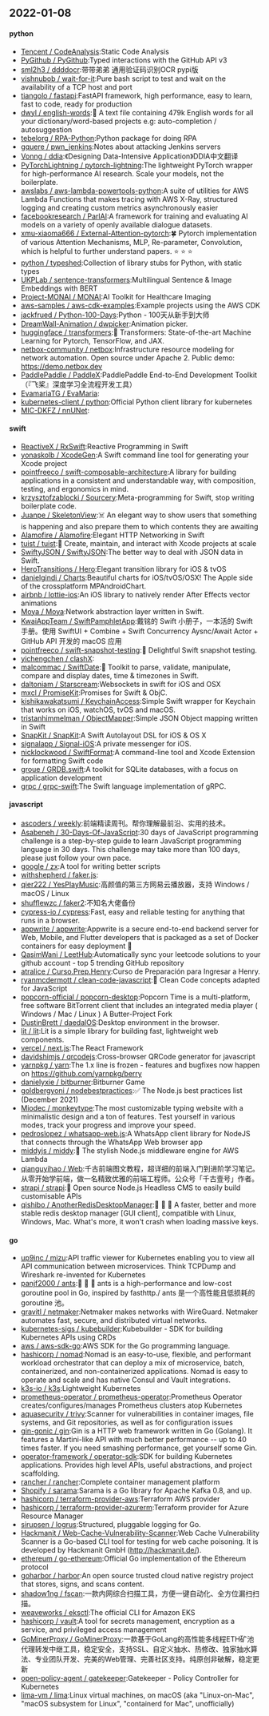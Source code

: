 ## 2022-01-08

#### python
* [Tencent / CodeAnalysis](https://github.com/Tencent/CodeAnalysis):Static Code Analysis
* [PyGithub / PyGithub](https://github.com/PyGithub/PyGithub):Typed interactions with the GitHub API v3
* [sml2h3 / ddddocr](https://github.com/sml2h3/ddddocr):带带弟弟 通用验证码识别OCR pypi版
* [vishnubob / wait-for-it](https://github.com/vishnubob/wait-for-it):Pure bash script to test and wait on the availability of a TCP host and port
* [tiangolo / fastapi](https://github.com/tiangolo/fastapi):FastAPI framework, high performance, easy to learn, fast to code, ready for production
* [dwyl / english-words](https://github.com/dwyl/english-words):📝
A text file containing 479k English words for all your dictionary/word-based projects e.g: auto-completion / autosuggestion
* [tebelorg / RPA-Python](https://github.com/tebelorg/RPA-Python):Python package for doing RPA
* [gquere / pwn_jenkins](https://github.com/gquere/pwn_jenkins):Notes about attacking Jenkins servers
* [Vonng / ddia](https://github.com/Vonng/ddia):《Designing Data-Intensive Application》DDIA中文翻译
* [PyTorchLightning / pytorch-lightning](https://github.com/PyTorchLightning/pytorch-lightning):The lightweight PyTorch wrapper for high-performance AI research. Scale your models, not the boilerplate.
* [awslabs / aws-lambda-powertools-python](https://github.com/awslabs/aws-lambda-powertools-python):A suite of utilities for AWS Lambda Functions that makes tracing with AWS X-Ray, structured logging and creating custom metrics asynchronously easier
* [facebookresearch / ParlAI](https://github.com/facebookresearch/ParlAI):A framework for training and evaluating AI models on a variety of openly available dialogue datasets.
* [xmu-xiaoma666 / External-Attention-pytorch](https://github.com/xmu-xiaoma666/External-Attention-pytorch):🍀
Pytorch implementation of various Attention Mechanisms, MLP, Re-parameter, Convolution, which is helpful to further understand papers.
⭐
⭐
⭐
* [python / typeshed](https://github.com/python/typeshed):Collection of library stubs for Python, with static types
* [UKPLab / sentence-transformers](https://github.com/UKPLab/sentence-transformers):Multilingual Sentence & Image Embeddings with BERT
* [Project-MONAI / MONAI](https://github.com/Project-MONAI/MONAI):AI Toolkit for Healthcare Imaging
* [aws-samples / aws-cdk-examples](https://github.com/aws-samples/aws-cdk-examples):Example projects using the AWS CDK
* [jackfrued / Python-100-Days](https://github.com/jackfrued/Python-100-Days):Python - 100天从新手到大师
* [DreamWall-Animation / dwpicker](https://github.com/DreamWall-Animation/dwpicker):Animation picker.
* [huggingface / transformers](https://github.com/huggingface/transformers):🤗
Transformers: State-of-the-art Machine Learning for Pytorch, TensorFlow, and JAX.
* [netbox-community / netbox](https://github.com/netbox-community/netbox):Infrastructure resource modeling for network automation. Open source under Apache 2. Public demo: https://demo.netbox.dev
* [PaddlePaddle / PaddleX](https://github.com/PaddlePaddle/PaddleX):PaddlePaddle End-to-End Development Toolkit（『飞桨』深度学习全流程开发工具）
* [EvamariaTG / EvaMaria](https://github.com/EvamariaTG/EvaMaria):
* [kubernetes-client / python](https://github.com/kubernetes-client/python):Official Python client library for kubernetes
* [MIC-DKFZ / nnUNet](https://github.com/MIC-DKFZ/nnUNet):

#### swift
* [ReactiveX / RxSwift](https://github.com/ReactiveX/RxSwift):Reactive Programming in Swift
* [yonaskolb / XcodeGen](https://github.com/yonaskolb/XcodeGen):A Swift command line tool for generating your Xcode project
* [pointfreeco / swift-composable-architecture](https://github.com/pointfreeco/swift-composable-architecture):A library for building applications in a consistent and understandable way, with composition, testing, and ergonomics in mind.
* [krzysztofzablocki / Sourcery](https://github.com/krzysztofzablocki/Sourcery):Meta-programming for Swift, stop writing boilerplate code.
* [Juanpe / SkeletonView](https://github.com/Juanpe/SkeletonView):☠️
An elegant way to show users that something is happening and also prepare them to which contents they are awaiting
* [Alamofire / Alamofire](https://github.com/Alamofire/Alamofire):Elegant HTTP Networking in Swift
* [tuist / tuist](https://github.com/tuist/tuist):🚀
Create, maintain, and interact with Xcode projects at scale
* [SwiftyJSON / SwiftyJSON](https://github.com/SwiftyJSON/SwiftyJSON):The better way to deal with JSON data in Swift.
* [HeroTransitions / Hero](https://github.com/HeroTransitions/Hero):Elegant transition library for iOS & tvOS
* [danielgindi / Charts](https://github.com/danielgindi/Charts):Beautiful charts for iOS/tvOS/OSX! The Apple side of the crossplatform MPAndroidChart.
* [airbnb / lottie-ios](https://github.com/airbnb/lottie-ios):An iOS library to natively render After Effects vector animations
* [Moya / Moya](https://github.com/Moya/Moya):Network abstraction layer written in Swift.
* [KwaiAppTeam / SwiftPamphletApp](https://github.com/KwaiAppTeam/SwiftPamphletApp):戴铭的 Swift 小册子，一本活的 Swift 手册。使用 SwiftUI + Combine + Swift Concurrency Aysnc/Await Actor + GitHub API 开发的 macOS 应用
* [pointfreeco / swift-snapshot-testing](https://github.com/pointfreeco/swift-snapshot-testing):📸
Delightful Swift snapshot testing.
* [yichengchen / clashX](https://github.com/yichengchen/clashX):
* [malcommac / SwiftDate](https://github.com/malcommac/SwiftDate):🐔
Toolkit to parse, validate, manipulate, compare and display dates, time & timezones in Swift.
* [daltoniam / Starscream](https://github.com/daltoniam/Starscream):Websockets in swift for iOS and OSX
* [mxcl / PromiseKit](https://github.com/mxcl/PromiseKit):Promises for Swift & ObjC.
* [kishikawakatsumi / KeychainAccess](https://github.com/kishikawakatsumi/KeychainAccess):Simple Swift wrapper for Keychain that works on iOS, watchOS, tvOS and macOS.
* [tristanhimmelman / ObjectMapper](https://github.com/tristanhimmelman/ObjectMapper):Simple JSON Object mapping written in Swift
* [SnapKit / SnapKit](https://github.com/SnapKit/SnapKit):A Swift Autolayout DSL for iOS & OS X
* [signalapp / Signal-iOS](https://github.com/signalapp/Signal-iOS):A private messenger for iOS.
* [nicklockwood / SwiftFormat](https://github.com/nicklockwood/SwiftFormat):A command-line tool and Xcode Extension for formatting Swift code
* [groue / GRDB.swift](https://github.com/groue/GRDB.swift):A toolkit for SQLite databases, with a focus on application development
* [grpc / grpc-swift](https://github.com/grpc/grpc-swift):The Swift language implementation of gRPC.

#### javascript
* [ascoders / weekly](https://github.com/ascoders/weekly):前端精读周刊。帮你理解最前沿、实用的技术。
* [Asabeneh / 30-Days-Of-JavaScript](https://github.com/Asabeneh/30-Days-Of-JavaScript):30 days of JavaScript programming challenge is a step-by-step guide to learn JavaScript programming language in 30 days. This challenge may take more than 100 days, please just follow your own pace.
* [google / zx](https://github.com/google/zx):A tool for writing better scripts
* [withshepherd / faker.js](https://github.com/withshepherd/faker.js):
* [qier222 / YesPlayMusic](https://github.com/qier222/YesPlayMusic):高颜值的第三方网易云播放器，支持 Windows / macOS / Linux
* [shufflewzc / faker2](https://github.com/shufflewzc/faker2):不知名大佬备份
* [cypress-io / cypress](https://github.com/cypress-io/cypress):Fast, easy and reliable testing for anything that runs in a browser.
* [appwrite / appwrite](https://github.com/appwrite/appwrite):Appwrite is a secure end-to-end backend server for Web, Mobile, and Flutter developers that is packaged as a set of Docker containers for easy deployment
🚀
* [QasimWani / LeetHub](https://github.com/QasimWani/LeetHub):Automatically sync your leetcode solutions to your github account - top 5 trending GitHub repository
* [atralice / Curso.Prep.Henry](https://github.com/atralice/Curso.Prep.Henry):Curso de Preparación para Ingresar a Henry.
* [ryanmcdermott / clean-code-javascript](https://github.com/ryanmcdermott/clean-code-javascript):🛁
Clean Code concepts adapted for JavaScript
* [popcorn-official / popcorn-desktop](https://github.com/popcorn-official/popcorn-desktop):Popcorn Time is a multi-platform, free software BitTorrent client that includes an integrated media player ( Windows / Mac / Linux ) A Butter-Project Fork
* [DustinBrett / daedalOS](https://github.com/DustinBrett/daedalOS):Desktop environment in the browser.
* [lit / lit](https://github.com/lit/lit):Lit is a simple library for building fast, lightweight web components.
* [vercel / next.js](https://github.com/vercel/next.js):The React Framework
* [davidshimjs / qrcodejs](https://github.com/davidshimjs/qrcodejs):Cross-browser QRCode generator for javascript
* [yarnpkg / yarn](https://github.com/yarnpkg/yarn):The 1.x line is frozen - features and bugfixes now happen on https://github.com/yarnpkg/berry
* [danielyxie / bitburner](https://github.com/danielyxie/bitburner):Bitburner Game
* [goldbergyoni / nodebestpractices](https://github.com/goldbergyoni/nodebestpractices):✅
The Node.js best practices list (December 2021)
* [Miodec / monkeytype](https://github.com/Miodec/monkeytype):The most customizable typing website with a minimalistic design and a ton of features. Test yourself in various modes, track your progress and improve your speed.
* [pedroslopez / whatsapp-web.js](https://github.com/pedroslopez/whatsapp-web.js):A WhatsApp client library for NodeJS that connects through the WhatsApp Web browser app
* [middyjs / middy](https://github.com/middyjs/middy):🛵
The stylish Node.js middleware engine for AWS Lambda
* [qianguyihao / Web](https://github.com/qianguyihao/Web):千古前端图文教程，超详细的前端入门到进阶学习笔记。从零开始学前端，做一名精致优雅的前端工程师。公众号「千古壹号」作者。
* [strapi / strapi](https://github.com/strapi/strapi):🚀
Open source Node.js Headless CMS to easily build customisable APIs
* [qishibo / AnotherRedisDesktopManager](https://github.com/qishibo/AnotherRedisDesktopManager):🚀
🚀
🚀
A faster, better and more stable redis desktop manager [GUI client], compatible with Linux, Windows, Mac. What's more, it won't crash when loading massive keys.

#### go
* [up9inc / mizu](https://github.com/up9inc/mizu):API traffic viewer for Kubernetes enabling you to view all API communication between microservices. Think TCPDump and Wireshark re-invented for Kubernetes
* [panjf2000 / ants](https://github.com/panjf2000/ants):🐜
🐜
🐜
ants is a high-performance and low-cost goroutine pool in Go, inspired by fasthttp./ ants 是一个高性能且低损耗的 goroutine 池。
* [gravitl / netmaker](https://github.com/gravitl/netmaker):Netmaker makes networks with WireGuard. Netmaker automates fast, secure, and distributed virtual networks.
* [kubernetes-sigs / kubebuilder](https://github.com/kubernetes-sigs/kubebuilder):Kubebuilder - SDK for building Kubernetes APIs using CRDs
* [aws / aws-sdk-go](https://github.com/aws/aws-sdk-go):AWS SDK for the Go programming language.
* [hashicorp / nomad](https://github.com/hashicorp/nomad):Nomad is an easy-to-use, flexible, and performant workload orchestrator that can deploy a mix of microservice, batch, containerized, and non-containerized applications. Nomad is easy to operate and scale and has native Consul and Vault integrations.
* [k3s-io / k3s](https://github.com/k3s-io/k3s):Lightweight Kubernetes
* [prometheus-operator / prometheus-operator](https://github.com/prometheus-operator/prometheus-operator):Prometheus Operator creates/configures/manages Prometheus clusters atop Kubernetes
* [aquasecurity / trivy](https://github.com/aquasecurity/trivy):Scanner for vulnerabilities in container images, file systems, and Git repositories, as well as for configuration issues
* [gin-gonic / gin](https://github.com/gin-gonic/gin):Gin is a HTTP web framework written in Go (Golang). It features a Martini-like API with much better performance -- up to 40 times faster. If you need smashing performance, get yourself some Gin.
* [operator-framework / operator-sdk](https://github.com/operator-framework/operator-sdk):SDK for building Kubernetes applications. Provides high level APIs, useful abstractions, and project scaffolding.
* [rancher / rancher](https://github.com/rancher/rancher):Complete container management platform
* [Shopify / sarama](https://github.com/Shopify/sarama):Sarama is a Go library for Apache Kafka 0.8, and up.
* [hashicorp / terraform-provider-aws](https://github.com/hashicorp/terraform-provider-aws):Terraform AWS provider
* [hashicorp / terraform-provider-azurerm](https://github.com/hashicorp/terraform-provider-azurerm):Terraform provider for Azure Resource Manager
* [sirupsen / logrus](https://github.com/sirupsen/logrus):Structured, pluggable logging for Go.
* [Hackmanit / Web-Cache-Vulnerability-Scanner](https://github.com/Hackmanit/Web-Cache-Vulnerability-Scanner):Web Cache Vulnerability Scanner is a Go-based CLI tool for testing for web cache poisoning. It is developed by Hackmanit GmbH (http://hackmanit.de/).
* [ethereum / go-ethereum](https://github.com/ethereum/go-ethereum):Official Go implementation of the Ethereum protocol
* [goharbor / harbor](https://github.com/goharbor/harbor):An open source trusted cloud native registry project that stores, signs, and scans content.
* [shadow1ng / fscan](https://github.com/shadow1ng/fscan):一款内网综合扫描工具，方便一键自动化、全方位漏扫扫描。
* [weaveworks / eksctl](https://github.com/weaveworks/eksctl):The official CLI for Amazon EKS
* [hashicorp / vault](https://github.com/hashicorp/vault):A tool for secrets management, encryption as a service, and privileged access management
* [GoMinerProxy / GoMinerProxy](https://github.com/GoMinerProxy/GoMinerProxy):一款基于GoLang的高性能多线程ETH矿池代理转发中继工具，稳定安全，支持SSL、自定义抽水、热修改、独家抽水算法、专业团队开发、完美的Web管理、完善社区支持。纯原创非破解，稳定更新
* [open-policy-agent / gatekeeper](https://github.com/open-policy-agent/gatekeeper):Gatekeeper - Policy Controller for Kubernetes
* [lima-vm / lima](https://github.com/lima-vm/lima):Linux virtual machines, on macOS (aka "Linux-on-Mac", "macOS subsystem for Linux", "containerd for Mac", unofficially)
